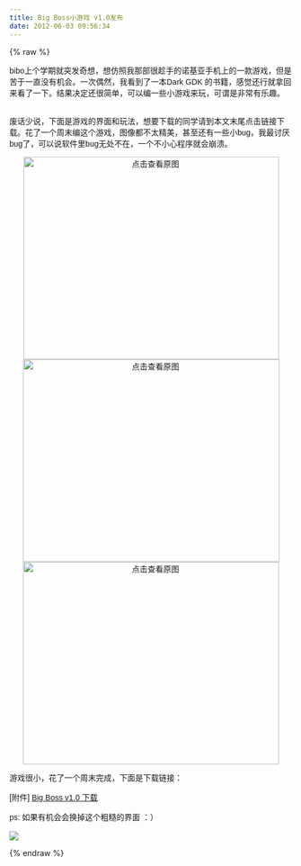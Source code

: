 ```yaml
---
title: Big Boss小游戏 v1.0发布
date: 2012-06-03 09:56:34
---
```

{% raw %}
<div><span style="font-size:14px;font-family:Arial;">bibo上个学期就突发奇想，想仿照我那部很趁手的诺基亚手机上的一款游戏，但是苦于一直没有机会。一次偶然，我看到了一本Dark GDK 
的书籍，感觉还行就拿回来看了一下。结果决定还很简单，可以编一些小游戏来玩，可谓是非常有乐趣。</span></div>
<span style="font-size:14px;font-family:Arial;"> </span><div><span style="font-size:14px;font-family:Arial;">&nbsp;</span></div>
<span style="font-size:14px;font-family:Arial;"> </span><p><span style="font-size:14px;font-family:Arial;">废话少说，下面是游戏的界面和玩法，想要下载的同学请到本文末尾点击链接下载。花了一个周末编这个游戏，图像都不太精美，甚至还有一些小bug，我最讨厌bug了，可以说软件里bug无处不在，一个不小心程序就会崩溃。</span></p>
<p style="text-align:center;"><span style="font-size:14px;font-family:Arial;"><a target="_blank" href="/content/plugins/kl_album/upload/201206/f2e83b0ec33a8bbcbf29a35f0fdf05ca20120603020442124.png"><img src="/content/plugins/kl_album/upload/201206/f2e83b0ec33a8bbcbf29a35f0fdf05ca20120603020442124.png" width="455" height="360" alt="点击查看原图" border="0" /></a><a target="_blank" href="/content/plugins/kl_album/upload/201206/d18d7c6170030254ff5ad6676790d329201206030204413446.png"><img src="/content/plugins/kl_album/upload/201206/d18d7c6170030254ff5ad6676790d329201206030204413446.png" width="457" height="360" alt="点击查看原图" border="0" /></a><a target="_blank" href="/content/plugins/kl_album/upload/201206/afdf75b3d0dabf77bc66615fc1a6099c201206030204407814.png"><img src="/content/plugins/kl_album/upload/201206/afdf75b3d0dabf77bc66615fc1a6099c201206030204407814.png" width="456" height="360" alt="点击查看原图" border="0" /></a><br />
</span></p>
<p><span style="font-family:Arial;"><span style="font-size:14px;line-height:21px;">游戏很小，花了一个周末完成，下面是下载链接：</span></span></p>
<p><span style="font-family:Arial;"><span style="font-size:14px;line-height:21px;">[附件] <a href="http://down.51cto.com/data/424520">Big Boss v1.0 下载</a></span></span></p>
<p><span style="font-family:Arial;"><span style="font-size:14px;line-height:21px;">ps: 如果有机会会换掉这个粗糙的界面 ：）</span></span></p>
<p><img id="WizImageID" border="0" align="middle" src="file:///C:/Users/bibodeng/AppData/Local/Temp/Wiz/d0a54a77-a0da-4996-997a-f865ef755c60_files/4978171.png" /></p>{% endraw %}
